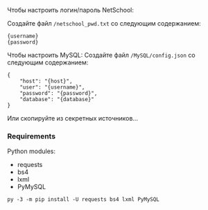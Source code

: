 Чтобы настроить логин/пароль NetSchool:

Создайте файл `/netschool_pwd.txt` со следующим содержанием:
```
{username}
{password}
```

Чтобы настроить MySQL:
Создайте файл `/MySQL/config.json` со следующим содержанием:
```
{
	"host": "{host}",
	"user": "{username}",
	"password": "{password}",
	"database": "{database}"
}
```
Или скопируйте из секретных источников...

### Requirements

Python modules:
- requests
- bs4
- lxml
- PyMySQL

`py -3 -m pip install -U requests bs4 lxml PyMySQL`
